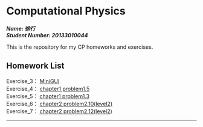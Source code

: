 # Computational Physics
  
***Name:   徐行  
Student Number:   20133010044***  
  
This is the repository for my CP homeworks and exercises.
## Homework List  
Exercise_3：    [MiniGUI](./homework_3/README.md)  
Exercise_4：    [chapter1 problem1.5](./chapter1/Exercise_4.md)  
Exercise_5：     [chapter1 problem1.3](./chapter1/Exercise_5.md)  
Exercise_6：     [chapter2 problem2.10(level2)](https://www.zybuluo.com/Canonvar/note/335208)  
Exercise_7：     [chapter2 problem2.12(level2)](https://www.zybuluo.com/Canonvar/note/339513)

**********
